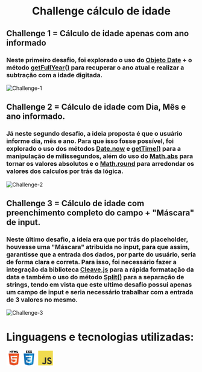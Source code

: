 <div align="center">
<h1>Challenge cálculo de idade</h2>
</div>  

## Challenge 1 = Cálculo de idade apenas com ano informado
### Neste primeiro desafio, foi explorado o uso do [Objeto Date](https://developer.mozilla.org/pt-BR/docs/Web/JavaScript/Reference/Global_Objects/Date) + o método [getFullYear()](https://developer.mozilla.org/pt-BR/docs/Web/JavaScript/Reference/Global_Objects/Date/getFullYear) para recuperar o ano atual e realizar a subtração com a idade digitada.

![Challenge-1](https://user-images.githubusercontent.com/67559431/128449161-0a73202c-2312-49f2-b9db-476778e288a2.gif)


## Challenge 2 = Cálculo de idade com Dia, Mês e ano informado.
### Já neste segundo desafio, a ideia proposta é que o usuário informe dia, mês e ano. Para que isso fosse possível, foi explorado o uso  dos métodos [Date.now](https://developer.mozilla.org/pt-BR/docs/Web/JavaScript/Reference/Global_Objects/Date/now) e [getTime()](https://developer.mozilla.org/pt-BR/docs/Web/JavaScript/Reference/Global_Objects/Date/getTime) para a manipulação de milissegundos, além do uso do [Math.abs](https://developer.mozilla.org/pt-BR/docs/Web/JavaScript/Reference/Global_Objects/Math/abs) para tornar os valores absolutos e o [Math.round](https://developer.mozilla.org/pt-BR/docs/Web/JavaScript/Reference/Global_Objects/Math/round) para arredondar os valores dos calculos por trás da lógica.
![Challenge-2](https://user-images.githubusercontent.com/67559431/128449257-f4963579-a804-48d3-84e3-dc6a0c86ad3e.gif)


## Challenge 3 = Cálculo de idade com preenchimento completo do campo + "Máscara" de input.
### Neste último desafio, a ideia era que por trás do placeholder, houvesse uma "Máscara" atribuida no input, para que assim, garantisse que a entrada dos dados, por parte do usuário, seria de forma clara e correta. Para isso, foi necessário fazer a integração da biblioteca [Cleave.js](https://github.com/nosir/cleave.js) para a rápida formatação da data e também o uso do método [Split()](https://developer.mozilla.org/pt-BR/docs/Web/JavaScript/Reference/Global_Objects/String/split) para a separação de strings, tendo em vista que este ultimo desafio possui apenas um campo de input e seria necessário trabalhar com a entrada de 3 valores no mesmo.
![Challenge-3](https://user-images.githubusercontent.com/67559431/128449311-c0df4bcb-96cb-4d98-ac73-caf293635601.gif)


# Linguagens e tecnologias utilizadas:
<img src="https://raw.githubusercontent.com/devicons/devicon/master/icons/html5/html5-original-wordmark.svg" alt="html5" width="40" height="40" style="max-width:100%;"><img src="https://raw.githubusercontent.com/devicons/devicon/master/icons/css3/css3-original-wordmark.svg" alt="css3" width="40" height="40" style="max-width:100%;">
<img src="https://raw.githubusercontent.com/devicons/devicon/master/icons/javascript/javascript-original.svg" alt="javascript" width="40" height="40" style="max-width:100%;">




